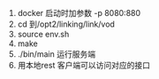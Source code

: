 1. docker 启动时加参数 -p 8080:880
2. cd 到/opt2/linking/link/vod
3. source env.sh
4. make
5. ./bin/main 运行服务端
6. 用本地rest 客户端可以访问对应的接口